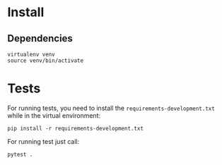 # Install
## Dependencies

```
virtualenv venv
source venv/bin/activate
```

# Tests
For running tests, you need to install the `requirements-development.txt` while in the virtual environment:

```
pip install -r requirements-development.txt
```

For running test just call:

```
pytest .
```
